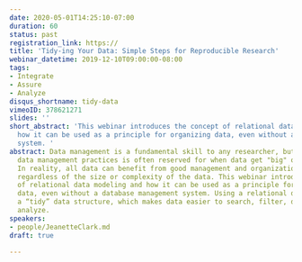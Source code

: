 ```yaml
---
date: 2020-05-01T14:25:10-07:00
duration: 60
status: past
registration_link: https://
title: 'Tidy-ing Your Data: Simple Steps for Reproducible Research'
webinar_datetime: 2019-12-10T09:00:00-08:00
tags:
- Integrate
- Assure
- Analyze
disqus_shortname: tidy-data
vimeoID: 378621271
slides: ''
short_abstract: 'This webinar introduces the concept of relational data modeling and
  how it can be used as a principle for organizing data, even without a database management
  system. '
abstract: Data management is a fundamental skill to any researcher, but implementing
  data management practices is often reserved for when data get "big" or "complex."
  In reality, all data can benefit from good management and organization practices,
  regardless of the size or complexity of the data. This webinar introduces the concept
  of relational data modeling and how it can be used as a principle for organizing
  data, even without a database management system. Using a relational data model creates
  a “tidy” data structure, which makes data easier to search, filter, document, and
  analyze.
speakers:
- people/JeanetteClark.md
draft: true

---
```

